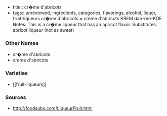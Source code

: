 - title:: cr�me d'abricots
- tags:: unreviewed, ingredients, categories, flavorings, alcohol, liquor, fruit-liqueurs
cr�me d'abricots = creme d'abricots KREM dab-ree-KOE Notes: This is a cr�me liqueur that has an apricot flavor. Substitutes: apricot liqueur (not as sweet)

### Other Names

* cr�me d'abricots
* creme d'abricots

### Varieties

* [[fruit-liqueurs]]

### Sources
* http://foodsubs.com/LiqueurFruit.html
